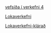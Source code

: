 

[vefsíða í verkefni 4](https://arijons.github.io/vefsida.html)


[Lokaverkefni](https://arijons.github.io/form.html)


[Lokaverkefni-klárað](https://arijons.github.io/lokaverkefni_A_V.html)



